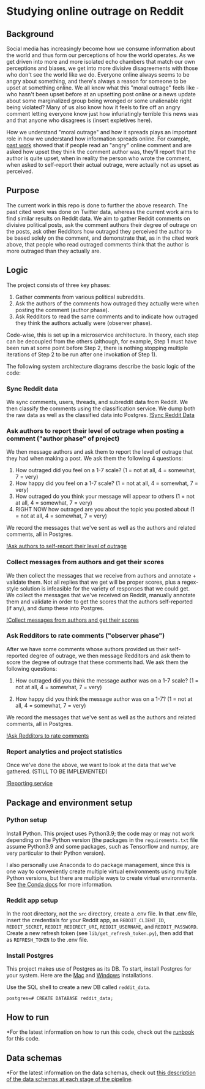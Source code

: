 # Studying online outrage on Reddit

## Background

Social media has increasingly become how we consume information about the world and thus form our perceptions of how the world operates. As we get driven into more and more isolated echo chambers that match our own perceptions and biases, we get into more divisive disagreements with those who don't see the world like we do. Everyone online always seems to be angry about something, and there's always a reason for someone to be upset at something online. We all know what this "moral outrage" feels like - who hasn't been upset before at an upsetting post online or a news update about some marginalized group being wronged or some unalienable right being violated? Many of us also know how it feels to fire off an angry comment letting everyone know just how infuriatingly terrible this news was and that anyone who disagrees is (insert expletives here).

How we understand "moral outrage" and how it spreads plays an important role in how we understand how information spreads online. For example, [past work](https://www.nature.com/articles/s41562-023-01582-0) showed that if people read an "angry" online comment and are asked how upset they think the comment author was, they'll report that the author is quite upset, when in reality the person who wrote the comment, when asked to self-report their actual outrage, were actually not as upset as perceived.

## Purpose

The current work in this repo is done to further the above research. The past cited work was done on Twitter data, whereas the current work aims to find similar results on Reddit data. We aim to gather Reddit comments on divisive political posts, ask the comment authors their degree of outrage on the posts, ask other Redditors how outraged they perceived the author to be based solely on the comment, and demonstrate that, as in the cited work above, that people who read outraged comments think that the author is more outraged than they actually are.

## Logic

The project consists of three key phases:

1. Gather comments from various political subreddits.
2. Ask the authors of the comments how outraged they actually were when posting the comment (author phase).
3. Ask Redditors to read the same comments and to indicate how outraged they think the authors actually were (observer phase).

Code-wise, this is set up in a microservice architecture. In theory, each step can be decoupled from the others (although, for example, Step 1 must have been run at some point before Step 2, there is nothing stopping multiple iterations of Step 2 to be run after one invokation of Step 1).

The following system architecture diagrams describe the basic logic of the code:

### Sync Reddit data

We sync comments, users, threads, and subreddit data from Reddit. We then classify the comments using the classification service. We dump both the raw data as well as the classified data into Postgres.
[!Sync Reddit Data](assets/sync_diagram.png "System architecture for syncing Reddit data")

### Ask authors to report their level of outrage when posting a comment ("author phase" of project)

We then message authors and ask them to report the level of outrage that they had when making a post. We ask them the following 4 questions:

1. How outraged did you feel on a 1-7 scale? (1 = not at all, 4 = somewhat, 7 = very)
2. How happy did you feel on a 1-7 scale? (1 = not at all, 4 = somewhat, 7 = very)
3. How outraged do you think your message will appear to others (1 = not at all, 4 = somewhat, 7 = very)
4. RIGHT NOW how outraged are you about the topic you posted about (1 = not at all, 4 = somewhat, 7 = very)

We record the messages that we've sent as well as the authors and related comments, all in Postgres.

[!Ask authors to self-report their level of outrage](assets/author_phase.png "System architecture for implementing 'author phase' of project")

### Collect messages from authors and get their scores

We then collect the messages that we receive from authors and annotate + validate them. Not all replies that we get will be proper scores, plus a regex-style solution is infeasible for the variety of responses that we could get. We collect the messages that we've received on Reddit, manually annotate them and validate in order to get the scores that the authors self-reported (if any), and dump these into Postgres.

[!Collect messages from authors and get their scores](assets/dm_collection_annotation_phase.png "System architecture for collecting and annotating author phase responses")

### Ask Redditors to rate comments ("observer phase")

After we have some comments whose authors provided us their self-reported degree of outrage, we then message Redditors and ask them to score the degree of outrage that these comments had. We ask them the following questions:

1. How outraged did you think the message author was on a 1-7 scale?
(1 = not at all, 4 = somewhat, 7 = very)

2. How happy did you think the message author was on a 1-7?
(1 = not at all, 4 = somewhat, 7 = very)

We record the messages that we've sent as well as the authors and related comments, all in Postgres.

[!Ask Redditors to rate comments](assets/observer_phase.png "System architecture for implementing 'observer phase' of project")

### Report analytics and project statistics

Once we've done the above, we want to look at the data that we've gathered. (STILL TO BE IMPLEMENTED)

[!Reporting service](assets/reporting_service.png "Proposed archicture for reporting service")

## Package and environment setup

### Python setup
Install Python. This project uses Python3.9; the code may or may not work depending on the Python version (the packages in the `requirements.txt` file assume Python3.9 and some packages, such as Tensorflow and numpy, are very particular to their Python version).

I also personally use Anaconda to do package management, since this is one way to conveniently create multiple virtual environments using multiple Python versions, but there are multiple ways to create virtual environments. See [the Conda docs](https://conda.io/projects/conda/en/latest/user-guide/getting-started.html) for more information.

### Reddit app setup
In the root directory, not the `src` directory, create a .env file. In that .env file, insert the credentials for your Reddit app, as `REDDIT_CLIENT_ID`, `REDDIT_SECRET`, `REDDIT_REDIRECT_URI`, `REDDIT_USERNAME`, and `REDDIT_PASSWORD`. Create a new refresh token (see `lib/get_refresh_token.py`), then add that as `REFRESH_TOKEN` to the .env file.

### Install Postgres
This project makes use of Postgres as its DB. To start, install Postgres for your system.
Here are the [Mac](https://www.geeksforgeeks.org/install-postgresql-on-mac/) and [Windows](https://www.geeksforgeeks.org/install-postgresql-on-windows/) installations.

Use the SQL shell to create a new DB called `reddit_data`.

`postgres=# CREATE DATABASE reddit_data;`

## How to run
*For the latest information on how to run this code, check out the [runbook](https://torresmark.notion.site/Runbook-af1806fe333743bbb4c9932b0d3842f4?pvs=4) for this code.

## Data schemas
*For the latest information on the data schemas, check out [this description of the data schemas at each stage of the pipeline](https://torresmark.notion.site/Schemas-1537156c483e47d292a40bc81b70fd8f?pvs=4).
